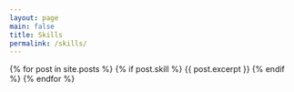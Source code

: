 ```yaml
---
layout: page
main: false
title: Skills
permalink: /skills/
---
```


<div class="skills">
    {% for post in site.posts %}
        {% if post.skill %}
            {{ post.excerpt }}
        {% endif %}
    {% endfor %}
</div>